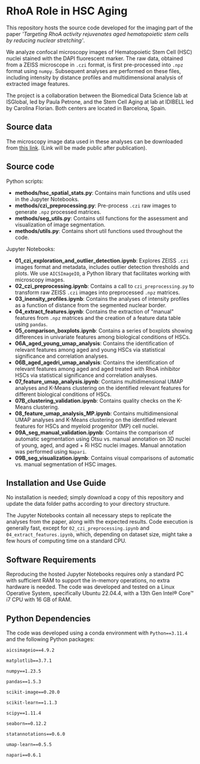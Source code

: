 # RhoA Role in HSC Aging
This repository hosts the source code developed for the imaging part of the paper *'Targeting RhoA activity rejuvenates aged hematopoietic stem cells by reducing nuclear stretching'*.

We analyze confocal microscopy images of Hematopoietic Stem Cell (HSC) nuclei stained with the DAPI fluorescent marker. The raw data, obtained from a ZEISS microscope in `.czi` format, is first pre-processed into `.npz` format using `numpy`. Subsequent analyses are performed on these files, including intensity by distance profiles and multidimensional analysis of extracted image features.

The project is a collaboration between the Biomedical Data Science lab at ISGlobal, led by Paula Petrone, and the Stem Cell Aging at lab at IDIBELL led by Carolina Florian. Both centers are located in Barcelona, Spain.

## Source data

The microscopy image data used in these analyses can be downloaded from [this link](https://doi.org/10.34810/data697). (Link will be made public after publication).

## Source code

Python scripts:
- **methods/hsc_spatial_stats.py**: Contains main functions and utils used in the Jupyter Notebooks.
- **methods/czi_preprocessing.py**: Pre-process `.czi` raw images to generate `.npz` processed matrices.
- **methods/seg_utils.py**: Contains util functions for the assessment and visualization of image segmentation.
- **methods/utils.py**: Contains short util functions used throughout the code.

Jupyter Notebooks:
- **01_czi_exploration_and_outlier_detection.ipynb**: Explores ZEISS `.czi` images format and metadata, includes outlier detection thresholds and plots. We use `AICSImageIO`, a Python library that facilitates working with microscopy images.
- **02_czi_preprocessing.ipynb**: Contains a call to `czi_preprocessing.py` to transform raw ZEISS `.czi` images into preprocessed `.npz` matrices.
- **03_inensity_profiles.ipynb**: Contains the analyses of intensity profiles as a function of distance from the segmented nuclear border.
- **04_extract_features.ipynb**: Contains the extraction of "manual" features from `.npz` matrices and the creation of a feature data table using `pandas`.
- **05_comparison_boxplots.ipynb**: Contains a series of boxplots showing differences in univariate features among biological conditions of HSCs.
- **06A_aged_young_umap_analysis**: Contains the identification of relevant features among aged and young HSCs via statistical significance and correlation analyses.
- **06B_aged_agedri_umap_analysis**: Contains the identification of relevant features among aged and aged treated with RhoA inhibitor HSCs via statistical significance and correlation analyses.
- **07_feature_umap_analysis.ipynb**: Contains multidimensional UMAP analyses and K-Means clustering on the identified relevant features for different biological conditions of HSCs.
- **07B_clustering_validation.ipynb**: Contains quality checks on the K-Means clustering.
- **08_feature_umap_analysis_MP.ipynb**: Contains multidimensional UMAP analyses and K-Means clustering on the identified relevant features for HSCs and myeloid progenitor (MP) cell nuclei.
- **09A_seg_manual_validation.ipynb**: Contains the comparison of automatic segmentation using Otsu vs. manual annotation on 3D nuclei of young, aged, and aged + Ri HSC nuclei images. Manual annotation was performed using `Napari`.
- **09B_seg_visualization.ipynb**: Contains visual comparisons of automatic vs. manual segmentation of HSC images.

## Installation and Use Guide

No installation is needed; simply download a copy of this repository and update the data folder paths according to your directory structure.

The Jupyter Notebooks contain all necessary steps to replicate the analyses from the paper, along with the expected results. Code execution is generally fast, except for `02_czi_preprocessing.ipynb` and `04_extract_features.ipynb`, which, depending on dataset size, might take a few hours of computing time on a standard CPU.

## Software Requirements

Reproducing the hosted Jupyter Notebooks requires only a standard PC with sufficient RAM to support the in-memory operations, no extra hardware is needed. The code was developed and tested on a Linux Operative System, specifically Ubuntu 22.04.4, with a 13th Gen Intel® Core™ i7 CPU with 16 GB of RAM. 

## Python Dependencies

The code was developed using a conda environment with `Python==3.11.4` and the following Python packages:

```
aicsimageio==4.9.2

matplotlib==3.7.1

numpy==1.23.5

pandas==1.5.3

scikit-image==0.20.0

scikit-learn==1.1.3

scipy==1.11.4

seaborn==0.12.2

statannotations==0.6.0

umap-learn==0.5.5

napari==0.6.1
```
